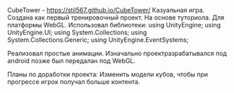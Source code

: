 CubeTower - https://stil567.github.io/CubeTower/
Казуальная игра. Создана как первый тренировочный проект. На основе туториола.
Для платформы WebGL. 
Использовал библиотеки:
using UnityEngine;
using UnityEngine.UI;
using System.Collections;
using System.Collections.Generic;
using UnityEngine.EventSystems;

Реализовал простые анимации. Изначально проектразрабатывался под android позже был передалан под WebGL.

Планы по доработки проекта: 
Изменить модели кубов, чтобы при прогрессе игрок получал больше контента.